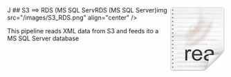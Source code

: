 <img src="/images/readme.png" align="right" />
J
## S3 ==> RDS (MS SQL ServRDS (MS SQL Server)img src="/images/S3_RDS.png" align="center" />

This pipeline reads XML data from S3 and feeds ito a MS SQL Server database









